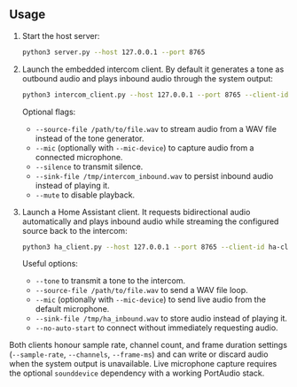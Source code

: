 ## Usage

1. Start the host server:
   ```bash
   python3 server.py --host 127.0.0.1 --port 8765
   ```

2. Launch the embedded intercom client. By default it generates a tone as outbound audio and plays inbound audio through the system output:
   ```bash
   python3 intercom_client.py --host 127.0.0.1 --port 8765 --client-id intercom-1
   ```

   Optional flags:
   - `--source-file /path/to/file.wav` to stream audio from a WAV file instead of the tone generator.
   - `--mic` (optionally with `--mic-device`) to capture audio from a connected microphone.
   - `--silence` to transmit silence.
   - `--sink-file /tmp/intercom_inbound.wav` to persist inbound audio instead of playing it.
   - `--mute` to disable playback.

3. Launch a Home Assistant client. It requests bidirectional audio automatically and plays inbound audio while streaming the configured source back to the intercom:
   ```bash
   python3 ha_client.py --host 127.0.0.1 --port 8765 --client-id ha-client-1
   ```

   Useful options:
   - `--tone` to transmit a tone to the intercom.
   - `--source-file /path/to/file.wav` to send a WAV file loop.
   - `--mic` (optionally with `--mic-device`) to send live audio from the default microphone.
   - `--sink-file /tmp/ha_inbound.wav` to store audio instead of playing it.
   - `--no-auto-start` to connect without immediately requesting audio.

Both clients honour sample rate, channel count, and frame duration settings (`--sample-rate`, `--channels`, `--frame-ms`) and can write or discard audio when the system output is unavailable. Live microphone capture requires the optional `sounddevice` dependency with a working PortAudio stack.
